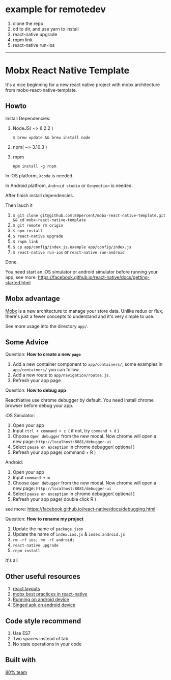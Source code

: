 # example for remotedev
1. clone the repo
2. cd to dir, and use yarn to install
3. react-native upgrade
4. rnpm link
5. react-native run-ios



--------

# Mobx React Native Template

It's a nice beginning for a new react native project with mobx architecture from mobx-react-native-template.

## Howto

Install Dependencies:

1. NodeJS( ~> 6.2.2 )

   `$ brew update && brew install node`

2. npm( ~> 3.10.3 )

3. rnpm

    `npm install -g rnpm`

In iOS platform, `Xcode` is needed.

In Android platfrom, `Android studio` or `Genymotion` is needed.

After finish install dependencies.

Then lauch it

1. `$ git clone git@github.com:80percent/mobx-react-native-template.git && cd mobx-react-native-template`
2. `$ git remote rm origin`
2. `$ npm install`
3. `$ react-native upgrade`
4. `$ rnpm link`
5. `$ cp app/config/index.js.example app/config/index.js`
6. `$ react-native run-ios` or `react-native run-android`

Done.

You need start an iOS simulator or android simulator before running your app, see more: https://facebook.github.io/react-native/docs/getting-started.html

## Mobx advantage

[Mobx](https://github.com/mobxjs/mobx) is a new architecture to manage your store data. Unlike redux or flux, there's just a fewer concepts to understand and it's very simple to use.

See more usage into the directory `app/`.

## Some Advice

Question: **How to create a new `page`**

1. Add a new container component to `app/containers/`, some examples in `app/containers/` you can follow.
2. Add a new route to `app/navigation/routes.js`.
3. Refresh your app page

Question: **How to debug app**

ReactNative use chrome debugger by default. You need install chrome browser before debug your app.

iOS Simulator:

1. Open your app
2. Input `ctrl + command + z `( if not, try `command + d` )
3. Choose `Open debugger` from the new modal. Now chrome will open a new page: `http://localhost:8081/debugger-ui`
4. Select `pause on exception` in chrome debugger( optional )
5. Refresh your app page( command + R )

Android:

1. Open your app
2. Input `command + m`
3. Choose `Open debugger` from the new modal. Now chrome will open a new page: `http://localhost:8081/debugger-ui`
4. Select `pause on exception` in chrome debugger( optional )
5. Refresh your app page( double click R )

see more: https://facebook.github.io/react-native/docs/debugging.html

Question: **How to rename my project**

1. Update the name of `package.json`
2. Update the name of `index.ios.js` & `index.android.js`
3. `rm -rf ios; rm -rf android;`
4. `react-native upgrade`
5. `rnpm install`

It's all


## Other useful resources

1. [react layouts](https://facebook.github.io/react-native/docs/layout-props.html)
2. [mobx best practices in react-native](http://mobxjs.github.io/mobx/best/pitfalls.html)
3. [Running on android device](http://reactnative.cn/docs/0.28/running-on-device-android.html#content)
4. [Singed apk on android device](http://reactnative.cn/docs/0.28/signed-apk-android.html#content)

## Code style recommend

1. Use ES7
2. Two spaces instead of tab
3. No state operations in your code

## Built with

[80% team](https://www.80percent.io)
